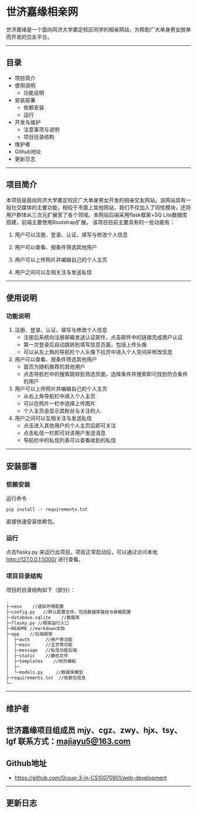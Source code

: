 # 世济嘉缘相亲网

世济嘉缘是一个面向同济大学嘉定校区同学的相亲网站，为帮助广大单身男女脱单而开发的交友平台。

--- 

## 目录

- 项目简介
- 使用说明
  - 功能说明
- 安装部署
    - 依赖安装
    - 运行
- 开发与维护
    - 注意事项与说明
    - 项目目录结构
- 维护者
- Github地址
- 更新日志

---

## 项目简介

本项目是面向同济大学嘉定校区广大单身男女开发的相亲交友网站。该网站具有一般社交媒体的主要功能，相较于市面上其他网站，我们不仅加入了同性模块，还将用户群体从三次元扩展至了各个领域。本网站后端采用flask框架+SQ Lite数据库搭建，前端主要使用Bootstrap扩展。
该项目目前主要具有的一些功能有：
1. 用户可以注册、登录、认证、填写与修改个人信息
   
2. 用户可以查看、按条件筛选其他用户
   
3. 用户可以上传照片并编辑自己的个人主页
   
4. 用户之间可以互相关注与发送私信

---

## 使用说明

### 功能说明

1. 注册、登录、认证、填写与修改个人信息
   - 注册后系统向注册邮箱发送认证邮件，点击邮件中的链接完成用户认证
   - 第一次登录后自动跳转到填写信息页面，包括上传头像
   - 可以从左上角的导航栏个人头像下拉页中进入个人空间并修改信息
2. 用户可以查看、按条件筛选其他用户
   - 首页为随机推荐的其他用户
   - 点击导航栏中的搜索跳转到筛选页面，选择条件并搜索即可找到符合条件的用户
3. 用户可以上传照片并编辑自己的个人主页
   - 从右上角导航栏中进入个人主页
   - 可以在照片一栏中选择上传图片
   - 个人主页会显示其粉丝与关注的人
4. 用户之间可以互相关注与发送私信
   - 点击进入其他用户的个人主页后即可关注
   - 点击私信一栏即可对该用户发送消息
   - 导航栏中的私信列表可以查看收到的私信

---

## 安装部署

### 依赖安装

运行命令
```bash
pip install -r requirements.txt
```
直接快速安装依赖包。

### 运行

点击flasky.py
来运行此项目。项目正常启动后，可以通过访问本地 http://127.0.0.1:5000/ 进行查看。

### 项目目录结构
项目的目录结构如下（部分）：
```bash
.
├─venv    //虚拟环境配置
├─config.py   //默认配置文件，包括数据库路径与邮箱配置
├─database.sqlite    //数据库
├─flasky.py //框架运行入口
├─README //markdown文档
├─app    //后端框架
│  ├─auth      //用户等功能
│  ├─main      //主页等功能
│  ├─message   //私信功能后端
│  ├─static    //静态文件
│  ├─templates    //网页模板
│  ├─ 
│  └─models.py     //数据库模型
├─requirements.txt  //依赖包信息
└─
```
---

## 维护者

世济嘉缘项目组成员
mjy、cgz、zwy、hjx、tsy、lgf
联系方式：majiayu5@163.com
---

## Github地址

- https://github.com/Group-3-in-CS10070901/web-development

---

## 更新日志